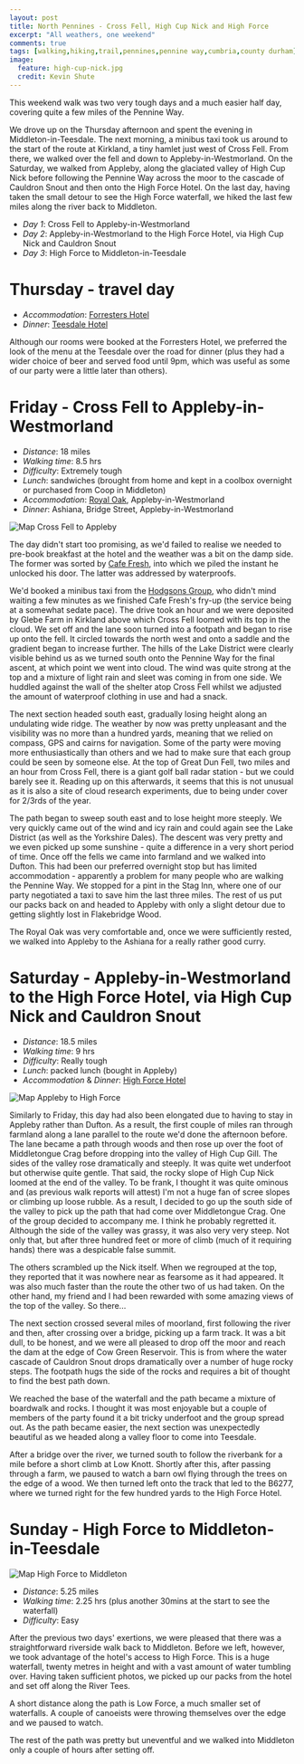 ```yaml
---
layout: post
title: North Pennines - Cross Fell, High Cup Nick and High Force
excerpt: "All weathers, one weekend"
comments: true
tags: [walking,hiking,trail,pennines,pennine way,cumbria,county durham]
image:
  feature: high-cup-nick.jpg
  credit: Kevin Shute
---
```


This weekend walk was two very tough days and a much easier half day, covering quite a few miles of the Pennine Way.

We drove up on the Thursday afternoon and spent the evening in Middleton-in-Teesdale.  The next morning, a minibus taxi took us around to the start of the route at Kirkland, a tiny hamlet just west of Cross Fell.  From there, we walked over the fell and down to Appleby-in-Westmorland.  On the Saturday, we walked from Appleby, along the glaciated valley of High Cup Nick before following the Pennine Way across the moor to the cascade of Cauldron Snout and then onto the High Force Hotel.  On the last day, having taken the small detour to see the High Force waterfall, we hiked the last few miles along the river back to Middleton.

- *Day 1*: Cross Fell to Appleby-in-Westmorland
- *Day 2*: Appleby-in-Westmorland to the High Force Hotel, via High Cup Nick and Cauldron Snout
- *Day 3*: High Force to Middleton-in-Teesdale


# Thursday - travel day

- *Accommodation*: [Forresters Hotel]
- *Dinner*: [Teesdale Hotel]

Although our rooms were booked at the Forresters Hotel, we preferred the look of the menu at the Teesdale over the road for dinner (plus they had a wider choice of beer and served food until 9pm, which was useful as some of our party were a little later than others).


# Friday - Cross Fell to Appleby-in-Westmorland

- *Distance*: 18 miles
- *Walking time*: 8.5 hrs
- *Difficulty*: Extremely tough
- *Lunch*: sandwiches (brought from home and kept in a coolbox overnight or purchased from Coop in Middleton)
- *Accommodation*: [Royal Oak], Appleby-in-Westmorland
- *Dinner*: Ashiana, Bridge Street, Appleby-in-Westmorland

![Map Cross Fell to Appleby](/images/map-cross-fell.png)

The day didn't start too promising, as we'd failed to realise we needed to pre-book breakfast at the hotel and the weather was a bit on the damp side.  The former was sorted by [Cafe Fresh], into which we piled the instant he unlocked his door.  The latter was addressed by waterproofs.

We'd booked a minibus taxi from the [Hodgsons Group], who didn't mind waiting a few minutes as we finished Cafe Fresh's fry-up (the service being at a somewhat sedate pace).  The drive took an hour and we were deposited by Glebe Farm in Kirkland above which Cross Fell loomed with its top in the cloud.  We set off and the lane soon turned into a footpath and began to rise up onto the fell.  It circled towards the north west and onto a saddle and the gradient began to increase further.  The hills of the Lake District were clearly visible behind us as we turned south onto the Pennine Way for the final ascent, at which point we went into cloud.  The wind was quite strong at the top and a mixture of light rain and sleet was coming in from one side.  We huddled against the wall of the shelter atop Cross Fell whilst we adjusted the amount of waterproof clothing in use and had a snack.

The next section headed south east, gradually losing height along an undulating wide ridge.  The weather by now was pretty unpleasant and the visibility was no more than a hundred yards, meaning that we relied on compass, GPS and cairns for navigation.  Some of the party were moving more enthusiastically than others and we had to make sure that each group could be seen by someone else.  At the top of Great Dun Fell, two miles and an hour from Cross Fell, there is a giant golf ball radar station - but we could barely see it.  Reading up on this afterwards, it seems that this is not unusual as it is also a site of cloud research experiments, due to being under cover for 2/3rds of the year.

The path began to sweep south east and to lose height more steeply.  We very quickly came out of the wind and icy rain and could again see the Lake District (as well as the Yorkshire Dales).  The descent was very pretty and we even picked up some sunshine - quite a difference in a very short period of time.  Once off the fells we came into farmland and we walked into Dufton.  This had been our preferred overnight stop but has limited accommodation - apparently a problem for many people who are walking the Pennine Way.  We stopped for a pint in the Stag Inn, where one of our party negotiated a taxi to save him the last three miles.  The rest of us put our packs back on and headed to Appleby with only a slight detour due to getting slightly lost in Flakebridge Wood.

The Royal Oak was very comfortable and, once we were sufficiently rested, we walked into Appleby to the Ashiana for a really rather good curry.


# Saturday - Appleby-in-Westmorland to the High Force Hotel, via High Cup Nick and Cauldron Snout

- *Distance*: 18.5 miles
- *Walking time*: 9 hrs
- *Difficulty*: Really tough
- *Lunch*: packed lunch (bought in Appleby)
- *Accommodation* & *Dinner*: [High Force Hotel]

![Map Appleby to High Force](/images/map-high-cup-nick.png)

Similarly to Friday, this day had also been elongated due to having to stay in Appleby rather than Dufton.  As a result, the first couple of miles ran through farmland along a lane parallel to the route we'd done the afternoon before.  The lane became a path through woods and then rose up over the foot of Middletongue Crag before dropping into the valley of High Cup Gill.  The sides of the valley rose dramatically and steeply.  It was quite wet underfoot but otherwise quite gentle.  That said, the rocky slope of High Cup Nick loomed at the end of the valley.  To be frank, I thought it was quite ominous and (as previous walk reports will attest) I'm not a huge fan of scree slopes or climbing up loose rubble.  As a result, I decided to go up the south side of the valley to pick up the path that had come over Middletongue Crag.  One of the group decided to accompany me.  I think he probably regretted it.  Although the side of the valley was grassy, it was also very very steep.  Not only that, but after three hundred feet or more of climb (much of it requiring hands) there was a despicable false summit.

The others scrambled up the Nick itself.  When we regrouped at the top, they reported that it was nowhere near as fearsome as it had appeared.  It was also much faster than the route the other two of us had taken.  On the other hand, my friend and I had been rewarded with some amazing views of the top of the valley.  So there...

The next section crossed several miles of moorland, first following the river and then, after crossing over a bridge, picking up a farm track.  It was a bit dull, to be honest, and we were all pleased to drop off the moor and reach the dam at the edge of Cow Green Reservoir.  This is from where the water cascade of Cauldron Snout drops dramatically over a number of huge rocky steps.  The footpath hugs the side of the rocks and requires a bit of thought to find the best path down.

We reached the base of the waterfall and the path became a mixture of boardwalk and rocks.  I thought it was most enjoyable but a couple of members of the party found it a bit tricky underfoot and the group spread out.  As the path became easier, the next section was unexpectedly beautiful as we headed along a valley floor to come into Teesdale.

After a bridge over the river, we turned south to follow the riverbank for a mile before a short climb at Low Knott.  Shortly after this, after passing through a farm, we paused to watch a barn owl flying through the trees on the edge of a wood.  We then turned left onto the track that led to the B6277, where we turned right for the few hundred yards to the High Force Hotel.


# Sunday - High Force to Middleton-in-Teesdale

![Map High Force to Middleton](/images/map-high-force.png)

- *Distance*: 5.25 miles
- *Walking time*: 2.25 hrs (plus another 30mins at the start to see the waterfall)
- *Difficulty*: Easy

After the previous two days' exertions, we were pleased that there was a straightforward riverside walk back to Middleton.  Before we left, however, we took advantage of the hotel's access to High Force.  This is a huge waterfall, twenty metres in height and with a vast amount of water tumbling over.  Having taken sufficient photos, we picked up our packs from the hotel and set off along the River Tees.

A short distance along the path is Low Force, a much smaller set of waterfalls.  A couple of canoeists were throwing themselves over the edge and we paused to watch.

The rest of the path was pretty but uneventful and we walked into Middleton only a couple of hours after setting off.


[Forresters Hotel]: https://www.forrestersmiddleton.co.uk/
[Teesdale Hotel]: https://www.teesdalehotel.co.uk/
[Cafe Fresh]: https://www.facebook.com/pages/Cafe-Fresh/921006427919141
[Hodgsons Group]: http://www.hodgsonsgroup.com/
[Royal Oak]: http://www.royaloakappleby.co.uk/
[High Force Hotel]: https://www.thehighforcehotel.co.uk/
